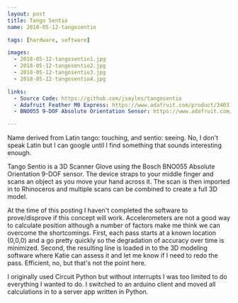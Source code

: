 ```yaml
---
layout: post
title: Tango Sentio
name: 2018-05-12-tangosentio

tags: [hardware, software]

images:
  - 2018-05-12-tangosentio1.jpg
  - 2018-05-12-tangosentio2.jpg
  - 2018-05-12-tangosentio3.jpg
  - 2018-05-12-tangosentio4.jpg

links:
  - Source Code: https://github.com/jsayles/tangosentio
  - Adafruit Feather M0 Express: https://www.adafruit.com/product/3403
  - BNO055 9-DOF Absolute Orientation Sensor: https://www.adafruit.com/product/2472

---
```


Name derived from Latin tango: touching, and sentio: seeing.  No, I don't
speak Latin but I can google until I find something that sounds interesting enough.

Tango Sentio is a 3D Scanner Glove using the Bosch BNO055 Absolute Orientation
9-DOF sensor. The device straps to your middle finger and scans an object as you
move your hand across it. The scan is then imported in to Rhinoceros and
multiple scans can be combined to create a full 3D model.

At the time of this posting I haven't completed the software to prove/disprove
if this concept will work.  Accelerometers are not a good way to calculate position
although a number of factors make me think we can overcome the shortcomings. First,
each pass starts at a known location (0,0,0) and a go pretty quickly
so the degradation of accuracy over time is minimized.  Second, the resulting
line is loaded in to the 3D modeling software where Katie can assess it and
let me know if I need to redo the pass.  Efficient, no, but that's not the point
here.

I originally used Circuit Python but without interrupts I was too
limited to do everything I wanted to do.  I switched to an arduino client and
moved all calculations in to a server app written in Python.  

